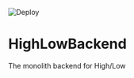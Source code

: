 ![Deploy](https://github.com/highlowapp/highlowbackend/workflows/Deploy/badge.svg)

# HighLowBackend
The monolith backend for High/Low
